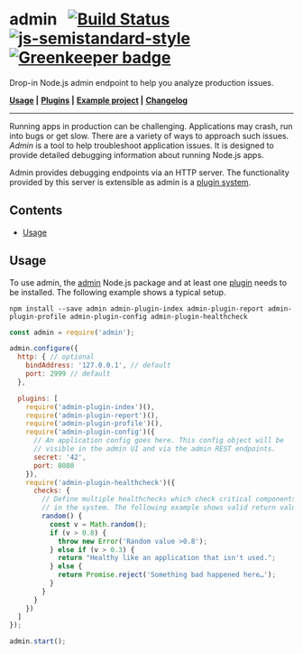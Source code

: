 # admin &nbsp; [![Build Status](https://travis-ci.org/bripkens/admin.svg?branch=master)](https://travis-ci.org/bripkens/admin) [![js-semistandard-style](https://img.shields.io/badge/code%20style-semistandard-brightgreen.svg?style=flat-square)](https://github.com/Flet/semistandard) [![Greenkeeper badge](https://badges.greenkeeper.io/bripkens/admin.svg)](https://greenkeeper.io/)

Drop-in Node.js admin endpoint to help you analyze production issues.

**[Usage](#usage) |**
**[Plugins](PLUGINS.md) |**
**[Example project](example/commonSetup) |**
**[Changelog](CHANGELOG.md)**

---

Running apps in production can be challenging. Applications may crash, run into bugs or get slow. There are a variety of ways to approach such issues. *Admin* is a tool to help troubleshoot application issues. It is designed to provide detailed debugging information about running Node.js apps.

Admin provides debugging endpoints via an HTTP server. The functionality provided by this server is extensible as admin is a [plugin system](PLUGINS.md).

<!-- START doctoc generated TOC please keep comment here to allow auto update -->
<!-- DON'T EDIT THIS SECTION, INSTEAD RE-RUN doctoc TO UPDATE -->
## Contents

- [Usage](#usage)

<!-- END doctoc generated TOC please keep comment here to allow auto update -->


## Usage
To use admin, the [admin](https://www.npmjs.com/package/admin) Node.js package and at least one [plugin](PLUGINS.md) needs to be installed. The following example shows a typical setup.

```
npm install --save admin admin-plugin-index admin-plugin-report admin-plugin-profile admin-plugin-config admin-plugin-healthcheck
```

```javascript
const admin = require('admin');

admin.configure({
  http: { // optional
    bindAddress: '127.0.0.1', // default
    port: 2999 // default
  },

  plugins: [
    require('admin-plugin-index')(),
    require('admin-plugin-report')(),
    require('admin-plugin-profile')(),
    require('admin-plugin-config')({
      // An application config goes here. This config object will be
      // visible in the admin UI and via the admin REST endpoints.
      secret: '42',
      port: 8080
    }),
    require('admin-plugin-healthcheck')({
      checks: {
        // Define multiple healthchecks which check critical components
        // in the system. The following example shows valid return values.
        random() {
          const v = Math.random();
          if (v > 0.8) {
            throw new Error('Random value >0.8');
          } else if (v > 0.3) {
            return "Healthy like an application that isn't used.";
          } else {
            return Promise.reject('Something bad happened here…');
          }
        }
      }
    })
  ]
});

admin.start();
```
